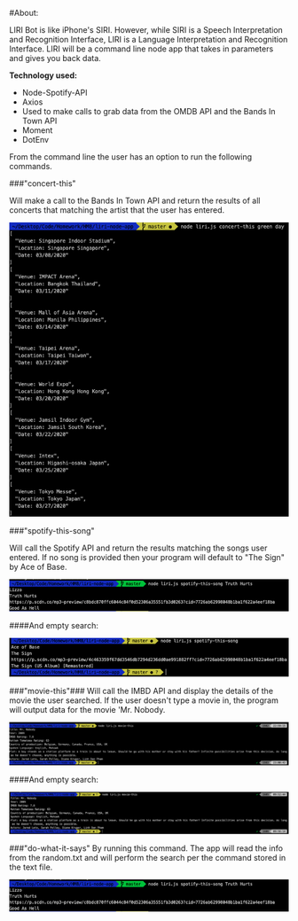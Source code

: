 #About:

LIRI Bot is like iPhone's SIRI. However, while SIRI is a Speech Interpretation and Recognition Interface, LIRI is a Language Interpretation and Recognition Interface. LIRI will be a command line node app that takes in parameters and gives you back data.

**Technology used:**

* Node-Spotify-API
* Axios
* Used to make calls to grab data from the OMDB API and the Bands In Town API 
* Moment
* DotEnv


From the command line the user has an option to run the following commands. 


###"concert-this"

Will make a call to the Bands In Town API and return the results of all concerts that matching the artist that the user has entered.

![consert-this-function](assets/Concert-this.png)

###"spotify-this-song"

Will call the Spotify API and return the results matching the songs user entered. If no song is provided then your program will default to "The Sign" by Ace of Base.

![spotify-this-song](assets/spotify-this-song.png)

####And empty search:

![spotify-empty-search](assets/spotify-this-song-empty.png)

###"movie-this"###
Will call the IMBD API and display the details of the movie the user searched. If the user doesn't type a movie in, the program will output data for the movie 'Mr. Nobody.

![spotify-this-song](assets/movie-this.png)

####And empty search:

![spotify-this-song](assets/movie-this-empty.png)

###"do-what-it-says"
By running this command. The app will read the info from the random.txt and will perform the search per the command stored in the text file. 
    
![spotify-this-song](assets/spotify-this-song.png)
